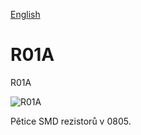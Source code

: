 
[English](./README.md)
<!--- module --->
# R01A
<!--- Emodule --->

<!--- subtitle --->R01A<!--- Esubtitle --->

![R01A](/doc/img/R01A.jpg)

<!--- description --->Pětice SMD rezistorů v 0805.<!--- Edescription --->
            